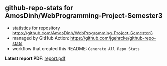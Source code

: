 ## github-repo-stats for AmosDinh/WebProgramming-Project-Semester3

- statistics for repository https://github.com/AmosDinh/WebProgramming-Project-Semester3
- managed by GitHub Action: https://github.com/jgehrcke/github-repo-stats
- workflow that created this README: `Generate All Repo Stats`

**Latest report PDF**: [report.pdf](https://github.com/AmosDinh/repo-stats/raw/github-repo-stats/AmosDinh/WebProgramming-Project-Semester3/latest-report/report.pdf)

